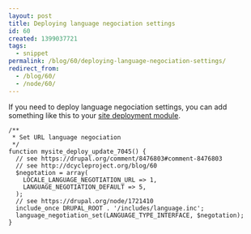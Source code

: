 ```yaml
---
layout: post
title: Deploying language negociation settings
id: 60
created: 1399037721
tags:
  - snippet
permalink: /blog/60/deploying-language-negociation-settings/
redirect_from:
  - /blog/60/
  - /node/60/
---
```

If you need to deploy language negociation settings, you can add something like this to your [site deployment module](http://dcycleproject.org/blog/44).

    /**
     * Set URL language negociation
     */
    function mysite_deploy_update_7045() {
      // see https://drupal.org/comment/8476803#comment-8476803
      // see http://dcycleproject.org/blog/60
      $negotation = array(
        LOCALE_LANGUAGE_NEGOTIATION_URL => 1,
        LANGUAGE_NEGOTIATION_DEFAULT => 5,
      );
      // see https://drupal.org/node/1721410
      include_once DRUPAL_ROOT . '/includes/language.inc';
      language_negotiation_set(LANGUAGE_TYPE_INTERFACE, $negotation);
    }
